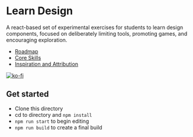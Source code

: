 # Learn Design

A react-based set of experimental exercises for students to learn design components, focused on deliberately limiting tools, promoting games, and encouraging exploration.

- [Roadmap](https://github.com/ashleykolodziej/learn-design/projects/3)
- [Core Skills](https://github.com/ashleykolodziej/learn-design/projects/1)
- [Inspiration and Attribution](https://github.com/ashleykolodziej/learn-design/projects/2)

[![ko-fi](https://www.ko-fi.com/img/githubbutton_sm.svg)](https://ko-fi.com/Q5Q21MJMR)

## Get started

- Clone this directory
- cd to directory and `npm install`
- `npm run start` to begin editing
- `npm run build` to create a final build

